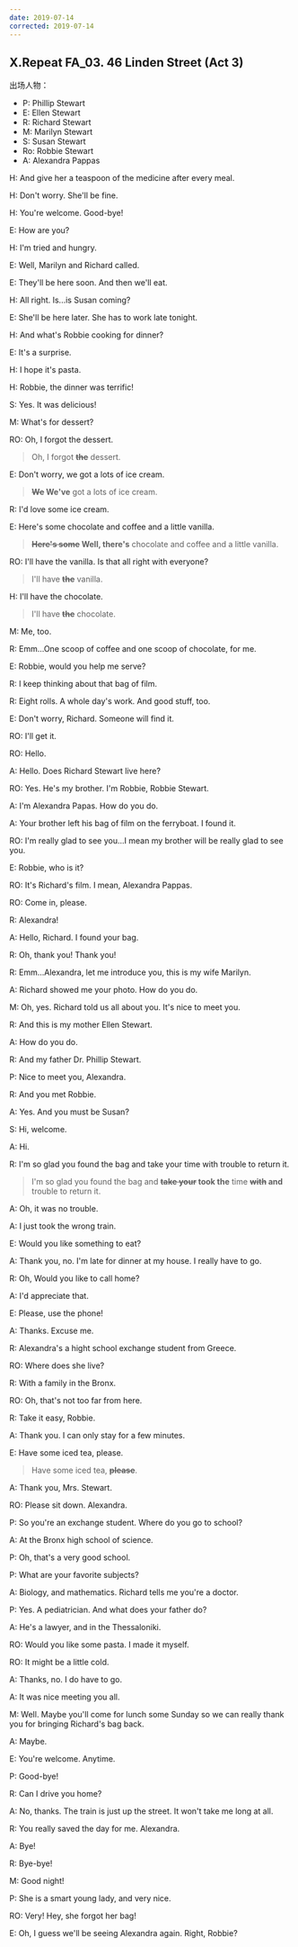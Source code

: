```yaml
---
date: 2019-07-14
corrected: 2019-07-14
---
```


## X.Repeat FA_03. 46 Linden Street (Act 3)

出场人物：

- P: Phillip Stewart
- E: Ellen Stewart
- R: Richard Stewart
- M: Marilyn Stewart
- S: Susan Stewart
- Ro: Robbie Stewart
- A: Alexandra Pappas

H: And give her a teaspoon of the medicine after every meal.

H: Don't worry. She'll be fine.

H: You're welcome. Good-bye!

E: How are you?

H: I'm tried and hungry.

E: Well, Marilyn and Richard called.

E: They'll be here soon. And then we'll eat.

H: All right. Is...is Susan coming?

E: She'll be here later. She has to work late tonight.

H: And what's Robbie cooking for dinner?

E: It's a surprise.

H: I hope it's pasta.

H: Robbie, the dinner was terrific!

S: Yes. It was delicious!

M: What's for dessert?

RO: Oh, I forgot the dessert.

> Oh, I forgot **~~the~~** dessert.

E: Don't worry, we got a lots of ice cream.

> **~~We~~ We've** got a lots of ice cream.

R: I'd love some ice cream.

E: Here's some chocolate and coffee and a little vanilla.

> **~~Here's some~~ Well, there's** chocolate and coffee and a little vanilla.

RO: I'll have the vanilla. Is that all right with everyone?

> I'll have **~~the~~** vanilla.

H: I'll have the chocolate.

> I'll have **~~the~~** chocolate.

M: Me, too.

R: Emm...One scoop of coffee and one scoop of chocolate, for me.

E: Robbie, would you help me serve?

R: I keep thinking about that bag of film.

R: Eight rolls. A whole day's work. And good stuff, too.

E: Don't worry, Richard. Someone will find it.

RO: I'll get it.

RO: Hello.

A: Hello. Does Richard Stewart live here?

RO: Yes. He's my brother. I'm Robbie, Robbie Stewart.

A: I'm Alexandra Papas. How do you do.

A: Your brother left his bag of film on the ferryboat. I found it.

RO: I'm really glad to see you...I mean my brother will be really glad to see you.

E: Robbie, who is it?

RO: It's Richard's film. I mean, Alexandra Pappas.

RO: Come in, please.

R: Alexandra!

A: Hello, Richard. I found your bag.

R: Oh, thank you! Thank you!

R: Emm...Alexandra, let me introduce you, this is my wife Marilyn.

A: Richard showed me your photo. How do you do.

M: Oh, yes. Richard told us all about you. It's nice to meet you.

R: And this is my mother Ellen Stewart.

A: How do you do.

R: And my father Dr. Phillip Stewart.

P: Nice to meet you, Alexandra.

R: And you met Robbie.

A: Yes. And you must be Susan?

S: Hi, welcome.

A: Hi.

R: I'm so glad you found the bag and take your time with trouble to return it.

> I'm so glad you found the bag and **~~take your~~ took the** time **~~with~~ and** trouble to return it.

A: Oh, it was no trouble.

A: I just took the wrong train.

E: Would you like something to eat?

A: Thank you, no. I'm late for dinner at my house. I really have to go.

R: Oh, Would you like to call home?

A: I'd appreciate that.

E: Please, use the phone!

A: Thanks. Excuse me.

R: Alexandra's a hight school exchange student from Greece.

RO: Where does she live?

R: With a family in the Bronx.

RO: Oh, that's not too far from here.

R: Take it easy, Robbie.

A: Thank you. I can only stay for a few minutes.

E: Have some iced tea, please.

> Have some iced tea, **~~please~~**.

A: Thank you, Mrs. Stewart.

RO: Please sit down. Alexandra.

P: So you're an exchange student. Where do you go to school?

A: At the Bronx high school of science.

P: Oh, that's a very good school.

P: What are your favorite subjects?

A: Biology, and mathematics. Richard tells me you're a doctor.

P: Yes. A pediatrician. And what does your father do?

A: He's a lawyer, and in the Thessaloniki.

RO: Would you like some pasta. I made it myself.

RO: It might be a little cold.

A: Thanks, no. I do have to go.

A: It was nice meeting you all.

M: Well. Maybe you'll come for lunch some Sunday so we can really thank you for bringing Richard's bag back.

A: Maybe.

E: You're welcome. Anytime.

P: Good-bye!

R: Can I drive you home?

A: No, thanks. The train is just up the street. It won't take me long at all.

R: You really saved the day for me. Alexandra.

A: Bye!

R: Bye-bye!

M: Good night!

P: She is a smart young lady, and very nice.

RO: Very! Hey, she forgot her bag!

E: Oh, I guess we'll be seeing Alexandra again. Right, Robbie?
